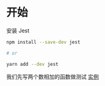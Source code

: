 # 开始

安装 Jest

```bash
npm install --save-dev jest

# or

yarn add --dev jest
```

我们先写两个数相加的函数做测试 [实例](../../package/start-jest/__tests__/sum.test.js)
